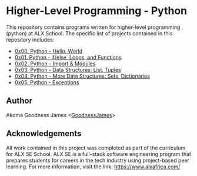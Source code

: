 # Higher-Level Programming - Python

This repository contains programs written for higher-level programming (python) at ALX School. The specific list of projects contained in this repository includes:

- [0x00. Python - Hello, World](./0x00-python-hello_world)
- [0x01. Python - if/else, Loops, and Functions](./0x01-python-if_else_loops_functions)
- [0x02. Python - Import & Modules](./0x02-python-import_modules)
- [0x03. Python - Data Structures: List, Tuples](./0x03-python-data_structures)
- [0x04. Python - More Data Structures: Sets, Dictionaries](./0x04-python-more_data_structures)
- [0x05. Python - Exceptions](./0x05-python-exceptions)

## Author
Akoma Goodness James <[GoodnessJames](https://github.com/GoodnessJames)>

## Acknowledgements
All work contained in this project was completed as part of the curriculum for ALX SE School. ALX SE is a full-stack software
engineering program that prepares students for careers in the tech industry using project-based peer learning. For more information, visit the link: https://www.alxafrica.com/
